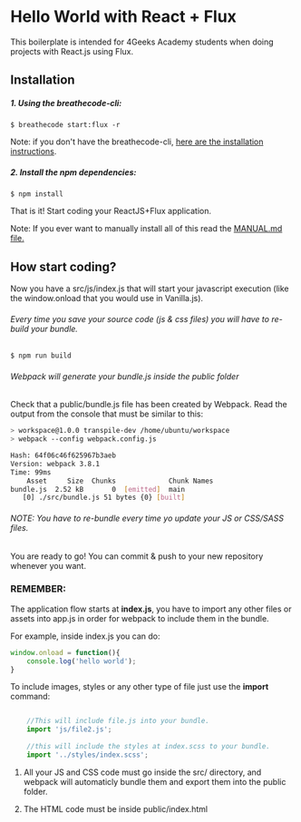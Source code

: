 # Hello World with React + Flux

This boilerplate is intended for 4Geeks Academy students when doing projects with React.js using Flux.

## Installation

##### 1. Using the breathecode-cli:
```
$ breathecode start:flux -r
```
Note: if you don't have the breathecode-cli, [here are the installation instructions](https://github.com/breatheco-de/breathecode-cli).

##### 2. Install the npm dependencies:
```
$ npm install
```
That is it! Start coding your ReactJS+Flux application.

Note: If you ever want to manually install all of this read the [MANUAL.md file.](/MANUAL.md)

## How start coding?

Now you have a src/js/index.js that will start your javascript execution (like the window.onload that you would use in Vanilla.js).

###### Every time you save your source code (js & css files) you will have to re-build your bundle.

```sh
$ npm run build
```

###### Webpack will generate your bundle.js inside the public folder

Check that a public/bundle.js file has been created by Webpack. Read the output from the console that must be similar to this:

```sh
> workspace@1.0.0 transpile-dev /home/ubuntu/workspace
> webpack --config webpack.config.js

Hash: 64f06c46f625967b3aeb
Version: webpack 3.8.1
Time: 99ms
    Asset     Size  Chunks             Chunk Names
bundle.js  2.52 kB       0  [emitted]  main
   [0] ./src/bundle.js 51 bytes {0} [built]
```

###### NOTE: You have to re-bundle every time yo update your JS or CSS/SASS files.

You are ready to go! You can commit & push to your new repository whenever you want.

### REMEMBER:

The application flow starts at **index.js**, you have to import any other files or assets into app.js in order for webpack to include them in the bundle.

For example, inside index.js you can do:

```js
window.onload = function(){
    console.log('hello world');
}
```

To include images, styles or any other type of file just use the **import** command:

```js

    //This will include file.js into your bundle.
    import 'js/file2.js';
    
    //this will include the styles at index.scss to your bundle.
    import '../styles/index.scss';

```

1. All your JS and CSS code must go inside the src/ directory, and webpack will automaticly bundle them and export them into the public folder.

2. The HTML code must be inside public/index.html
